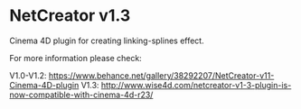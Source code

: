 # NetCreator v1.3
Cinema 4D plugin for creating linking-splines effect.

For more information please check:

V1.0-V1.2: https://www.behance.net/gallery/38292207/NetCreator-v11-Cinema-4D-plugin
V1.3:      http://www.wise4d.com/netcreator-v1-3-plugin-is-now-compatible-with-cinema-4d-r23/